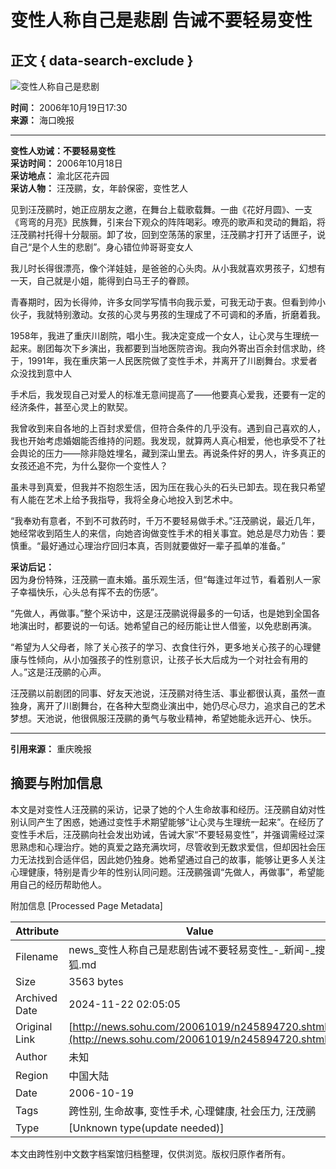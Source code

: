 # 变性人称自己是悲剧 告诫不要轻易变性

## 正文 { data-search-exclude }


![变性人称自己是悲剧](https://photo.sohu.com/media/hkwb.jpg)

**时间：** 2006年10月19日17:30  
**来源：** 海口晚报  

---

**变性人劝诫：不要轻易变性**  
**采访时间：** 2006年10月18日  
**采访地点：** 渝北区花卉园  
**采访人物：** 汪茂鹂，女，年龄保密，变性艺人  

见到汪茂鹂时，她正应朋友之邀，在舞台上载歌载舞。一曲《花好月圆》、一支《弯弯的月亮》民族舞，引来台下观众的阵阵喝彩。嘹亮的歌声和灵动的舞蹈，将汪茂鹂衬托得十分靓丽。卸了妆，回到空荡荡的家里，汪茂鹂才打开了话匣子，说自己“是个人生的悲剧”。身心错位帅哥哥变女人

我儿时长得很漂亮，像个洋娃娃，是爸爸的心头肉。从小我就喜欢男孩子，幻想有一天，自己就是小姐，能得到白马王子的眷顾。

青春期时，因为长得帅，许多女同学写情书向我示爱，可我无动于衷。但看到帅小伙子，我就特别激动。女孩的心灵与男孩的生理成了不可调和的矛盾，折磨着我。

1958年，我进了重庆川剧院，唱小生。我决定变成一个女人，让心灵与生理统一起来。剧团每次下乡演出，我都要到当地医院咨询。我向外寄出百余封信求助，终于，1991年，我在重庆第一人民医院做了变性手术，并离开了川剧舞台。求爱者众没找到意中人

手术后，我发现自己对爱人的标准无意间提高了——他要真心爱我，还要有一定的经济条件，甚至心灵上的默契。

我曾收到来自各地的上百封求爱信，但符合条件的几乎没有。遇到自己喜欢的人，我也开始考虑婚姻能否维持的问题。我发现，就算两人真心相爱，他也承受不了社会舆论的压力——除非隐姓埋名，藏到深山里去。再说条件好的男人，许多真正的女孩还追不完，为什么娶你一个变性人？

虽未寻到真爱，但我并不抱怨生活，因为压在我心头的石头已卸去。现在我只希望有人能在艺术上给予我指导，我将全身心地投入到艺术中。

“我奉劝有意者，不到不可救药时，千万不要轻易做手术。”汪茂鹂说，最近几年，她经常收到陌生人的来信，向她咨询做变性手术的相关事宜。她总是尽力劝告：要慎重。“最好通过心理治疗回归本真，否则就要做好一辈子孤单的准备。”

**采访后记：**  
因为身份特殊，汪茂鹂一直未婚。虽乐观生活，但“每逢过年过节，看着别人一家子幸福快乐，心头总有挥不去的伤感”。

“先做人，再做事。”整个采访中，这是汪茂鹂说得最多的一句话，也是她到全国各地演出时，都要说的一句话。她希望自己的经历能让世人借鉴，以免悲剧再演。

“希望为人父母者，除了关心孩子的学习、衣食住行外，更多地关心孩子的心理健康与性倾向，从小加强孩子的性别意识，让孩子长大后成为一个对社会有用的人。”这是汪茂鹂的心声。

汪茂鹂以前剧团的同事、好友天池说，汪茂鹂对待生活、事业都很认真，虽然一直独身，离开了川剧舞台，在各种大型商业演出中，她仍尽心尽力，追求自己的艺术梦想。天池说，他很佩服汪茂鹂的勇气与敬业精神，希望她能永远开心、快乐。

---

**引用来源：** 重庆晚报

## 摘要与附加信息

<!-- tcd_abstract -->
本文是对变性人汪茂鹂的采访，记录了她的个人生命故事和经历。汪茂鹂自幼对性别认同产生了困惑，她通过变性手术期望能够“让心灵与生理统一起来”。在经历了变性手术后，汪茂鹂向社会发出劝诫，告诫大家“不要轻易变性”，并强调需经过深思熟虑和心理治疗。她的真爱之路充满坎坷，尽管收到无数求爱信，但却因社会压力无法找到合适伴侣，因此她仍独身。她希望通过自己的故事，能够让更多人关注心理健康，特别是青少年的性别认同问题。汪茂鹂强调“先做人，再做事”，希望能用自己的经历帮助他人。
<!-- tcd_abstract_end -->

附加信息 [Processed Page Metadata]

| Attribute       | Value                                  |
|-----------------|----------------------------------------|
| Filename        | news_变性人称自己是悲剧告诫不要轻易变性_-_新闻-_搜狐.md                             |
| Size            | 3563 bytes                           |
| Archived Date   | 2024-11-22 02:05:05                             |
| Original Link   | [http://news.sohu.com/20061019/n245894720.shtml](http://news.sohu.com/20061019/n245894720.shtml)                       |
| Author          | 未知                               |
| Region          | 中国大陆                               |
| Date            | 2006-10-19                                 |
| Tags            | 跨性别, 生命故事, 变性手术, 心理健康, 社会压力, 汪茂鹂                                 |
| Type            | [Unknown type(update needed)]                                 |
<!-- tcd_table_end -->

本文由跨性别中文数字档案馆归档整理，仅供浏览。版权归原作者所有。
